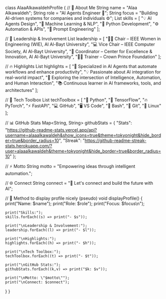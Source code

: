 class AlaaAlkawaldehProfile {
  // 👋 About Me
  String name = "Alaa Alkawaldeh";
  String role = "AI Agents Engineer 🤖";
  String focus = "Building AI-driven systems for companies and individuals ⚙️";
  List<String> skills = [
    "💡 AI Agents Design",
    "🧠 Machine Learning & NLP",
    "🐍 Python Development",
    "⚙️ Automation & APIs",
    "💬 Prompt Engineering"
  ];

  // 🏅 Leadership & Involvement
  List<String> leadership = [
    "👩‍💼 Chair – IEEE Women in Engineering (WIE), Al Al-Bayt University",
    "💻 Vice Chair – IEEE Computer Society, Al Al-Bayt University",
    "🚀 Coordinator – Center for Excellence & Innovation, Al Al-Bayt University",
    "👩‍🏫 Trainer – Crown Prince Foundation"
  ];

  // 🔥 Highlights
  List<String> highlights = [
    "🤖 Specialized in AI Agents that automate workflows and enhance productivity",
    "💡 Passionate about AI integration for real-world impact",
    "🧠 Exploring the intersection of Intelligence, Automation, and Human Interaction",
    "📚 Continuous learner in AI frameworks, tools, and architectures"
  ];

  // 🧰 Tech Toolbox
  List<String> techToolbox = [
    "🐍 Python",
    "🔮 TensorFlow",
    "🔥 PyTorch",
    "⚡ FastAPI",
    "💻 GitHub",
    "🖥️ VS Code",
    "🐚 Bash",
    "🔧 Git",
    "🐧 Linux"
  ];

  // 📊 GitHub Stats
  Map<String, String> githubStats = {
    "Stats": "https://github-readme-stats.vercel.app/api?username=alaaalkawaldeh&show_icons=true&theme=tokyonight&hide_border=true&border_radius=10",
    "Streak": "https://github-readme-streak-stats.herokuapp.com/?user=alaaalkawaldeh&theme=tokyonight&hide_border=true&border_radius=10"
  };

  // ⚡️ Motto
  String motto = "Empowering ideas through intelligent automation.";

  // 🌐 Connect
  String connect = "🤝 Let's connect and build the future with AI";

  // 📝 Method to display profile nicely (pseudo)
  void displayProfile() {
    print("Name: $name");
    print("Role: $role");
    print("Focus: $focus\n");
    
    print("Skills:");
    skills.forEach((s) => print("- $s"));
    
    print("\nLeadership & Involvement:");
    leadership.forEach((l) => print("- $l"));
    
    print("\nHighlights:");
    highlights.forEach((h) => print("- $h"));
    
    print("\nTech Toolbox:");
    techToolbox.forEach((t) => print("- $t"));
    
    print("\nGitHub Stats:");
    githubStats.forEach((k,v) => print("$k: $v"));
    
    print("\nMotto: \"$motto\"");
    print("\nConnect: $connect");
  }
}

